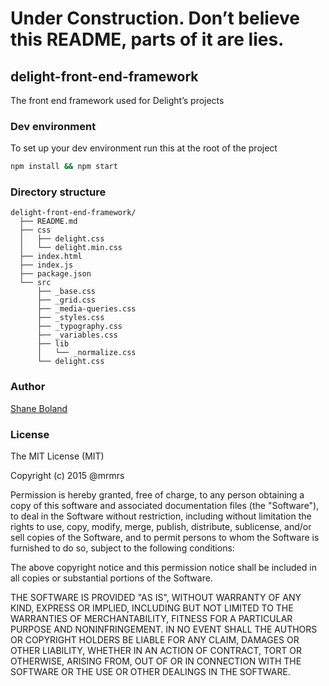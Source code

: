 # Under Construction. Don’t believe this README, parts of it are lies.

## delight-front-end-framework

The front end framework used for Delight’s projects

### Dev environment
To set up your dev environment run this at the root of the project

```bash
npm install && npm start
```


### Directory structure
```
delight-front-end-framework/
  ├── README.md
  ├── css
  │   ├── delight.css
  │   └── delight.min.css
  ├── index.html
  ├── index.js
  ├── package.json
  └── src
      ├── _base.css
      ├── _grid.css
      ├── _media-queries.css
      ├── _styles.css
      ├── _typography.css
      ├── _variables.css
      ├── lib
      │   └── _normalize.css
      └── delight.css

```

### Author

[Shane Boland](http://shaneboland.com "Shane Boland - Front-end Designer")

### License

The MIT License (MIT)

Copyright (c) 2015 @mrmrs

Permission is hereby granted, free of charge, to any person obtaining a copy
of this software and associated documentation files (the "Software"), to deal
in the Software without restriction, including without limitation the rights
to use, copy, modify, merge, publish, distribute, sublicense, and/or sell
copies of the Software, and to permit persons to whom the Software is
furnished to do so, subject to the following conditions:

The above copyright notice and this permission notice shall be included in
all copies or substantial portions of the Software.

THE SOFTWARE IS PROVIDED "AS IS", WITHOUT WARRANTY OF ANY KIND, EXPRESS OR
IMPLIED, INCLUDING BUT NOT LIMITED TO THE WARRANTIES OF MERCHANTABILITY,
FITNESS FOR A PARTICULAR PURPOSE AND NONINFRINGEMENT. IN NO EVENT SHALL THE
AUTHORS OR COPYRIGHT HOLDERS BE LIABLE FOR ANY CLAIM, DAMAGES OR OTHER
LIABILITY, WHETHER IN AN ACTION OF CONTRACT, TORT OR OTHERWISE, ARISING FROM,
OUT OF OR IN CONNECTION WITH THE SOFTWARE OR THE USE OR OTHER DEALINGS IN
THE SOFTWARE.